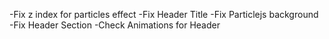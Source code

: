 -Fix z index for particles effect
-Fix Header Title
-Fix Particlejs background
-Fix Header Section
-Check Animations for Header
